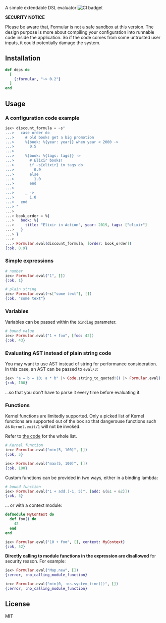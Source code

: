 A simple extendable DSL evaluator ![CI badget](https://github.com/qhwa/formular/actions/workflows/ci.yml/badge.svg)

**SECURITY NOTICE**

Please be aware that, Formular is not a safe sandbox at this version. The design purpose is more about compiling your configuration into runnable code inside the application. So if the code comes from some untrusted user inputs, it could potentially damage the system.

## Installation

```elixir
def deps do
  [
    {:formular, "~> 0.2"}
  ]
end
```

## Usage

### A configuration code example

```elixir
iex> discount_formula = ~s"
...>   case order do
...>     # old books get a big promotion
...>     %{book: %{year: year}} when year < 2000 ->
...>       0.5
...>   
...>     %{book: %{tags: tags}} ->
...>       # Elixir books!
...>       if ~s{elixir} in tags do
...>         0.9
...>       else
...>         1.0
...>       end
...>
...>     _ ->
...>       1.0
...>   end
...> "
...>
...> book_order = %{
...>   book: %{
...>     title: "Elixir in Action", year: 2019, tags: ["elixir"]
...>   }
...> }
...>
...> Formular.eval(discount_formula, [order: book_order])
{:ok, 0.9}
```

### Simple expressions

```elixir
# number
iex> Formular.eval("1", [])
{:ok, 1}

# plain string
iex> Formular.eval(~s["some text"], [])
{:ok, "some text"}
```

### Variables

Variables can be passed within the `binding` parameter.

```elixir
# bound value
iex> Formular.eval("1 + foo", [foo: 42])
{:ok, 43}
```

### Evaluating AST instead of plain string code

You may want to use AST instead of string for performance consideration. In this case, an AST can be passed to `eval/3`:

```elixir
iex> "a = b = 10; a * b" |> Code.string_to_quoted!() |> Formular.eval([])
{:ok, 100}
```

...so that you don't have to parse it every time before evaluating it.

### Functions

Kernel functions are limitedly supported. Only a picked list of Kernel functions are supported out of the box so that dangerouse functions such as `Kernel.exit/1` will not be invoked.

Refer to [the code](https://github.com/qhwa/formular/blob/master/lib/formular/default_functions.ex) for the whole list.

```elixir
# Kernel function
iex> Formular.eval("min(5, 100)", [])
{:ok, 5}

iex> Formular.eval("max(5, 100)", [])
{:ok, 100}
```

Custom functions can be provided in two ways, either in a binding lambda:

```elixir
# bound function
iex> Formular.eval("1 + add.(-1, 5)", [add: &(&1 + &2)])
{:ok, 5}
```
... or with a context module:

```elixir
defmodule MyContext do
  def foo() do
    42
  end
end

iex> Formular.eval("10 + foo", [], context: MyContext)
{:ok, 52}
```

**Directly calling to module functions in the expression are disallowed** for security reason. For example:

```elixir
iex> Formular.eval("Map.new", [])
{:error, :no_calling_module_function}

iex> Formular.eval("min(0, :os.system_time())", [])
{:error, :no_calling_module_function}
```

## License

MIT
